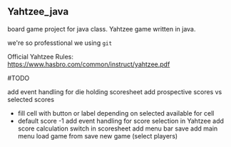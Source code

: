 ## Yahtzee_java

board game project for java class. Yahtzee game written in java.

we're so professtional we using `git`

Official Yahtzee Rules:
https://www.hasbro.com/common/instruct/yahtzee.pdf

#TODO

add event handling for die holding
scoresheet add prospective scores vs selected scores
- fill cell with button or label depending on selected available for cell
- default score -1
add event handling for score selection in Yahtzee
add score calculation switch in scoresheet
add menu bar save
add main menu
	load game from save
	new game (select players)
